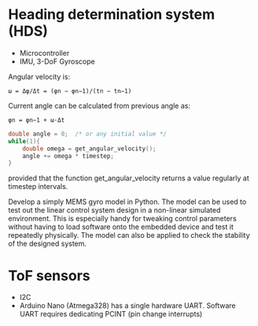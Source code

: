 # Heading determination system (HDS)

- Microcontroller
- IMU, 3-DoF Gyroscope

Angular velocity is:

`ω = Δφ/Δt = (φn − φn−1)/(tn − tn−1)`

Current angle can be calculated from previous angle as:

`φn = φn−1 + ω·Δt`

```c
double angle = 0;  /* or any initial value */
while(1){
    double omega = get_angular_velocity();
    angle += omega * timestep;
}
```

provided that the function get_angular_velocity returns a value regularly at timestep intervals.


Develop a simply MEMS gyro model in Python.
The model can be used to test out the linear control system design in a non-linear simulated environment.
This is especially handy for tweaking control parameters without having to load software onto the embedded device and test it repeatedly physically.
The model can also be applied to check the stability of the designed system.


# ToF sensors

- I2C
- Arduino Nano (Atmega328) has a single hardware UART. Software UART requires dedicating PCINT (pin change interrupts)